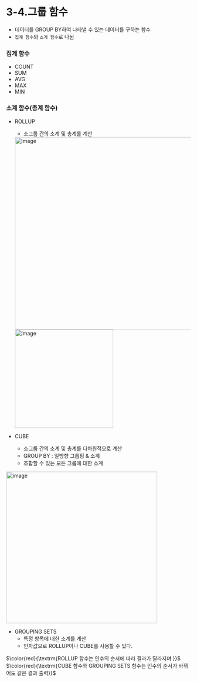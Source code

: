 # 3-4.그룹 함수
* 데이터를 GROUP BY하여 나타낼 수 있는 데이터를 구하는 함수
* `집계 함수`와 `소계 함수`로 나뉨

### 집계 함수
* COUNT
* SUM
* AVG
* MAX
* MIN

### 소계 함수(총계 함수)
* ROLLUP
   * 소그룹 간의 소계 및 총계를 계산<br>
   <img width="523" alt="image" src="https://user-images.githubusercontent.com/62399318/220440739-65036757-4882-4c7f-9749-4fdcf84a0792.png">
   <br>
   <img width="268" alt="image" src="https://user-images.githubusercontent.com/62399318/220441522-c1303f92-f4ef-4c06-89c8-c932ae1346ad.png">
   
* CUBE
  * 소그룹 간의 소계 및 총계를 다차원적으로 계산
  * GROUP BY : 일방향 그룹핑 & 소계
  * 조합할 수 있는 모든 그룹에 대한 소계
<img width="412" alt="image" src="https://user-images.githubusercontent.com/62399318/220442019-ce70249b-d319-411a-9e51-96d04a5c51a2.png">

* GROUPING SETS
  * 특정 항목에 대한 소계를 계산
  * 인자값으로 ROLLUP이나 CUBE를 사용할 수 있다.

$\color{red}{\textrm{ROLLUP 함수는 인수의 순서에 따라 결과가 달라지며 }}$<br>
$\color{red}{\textrm{CUBE 함수와 GROUPING SETS 함수는 인수의 순서가 바뀌어도 같은 결과 출력}}$
